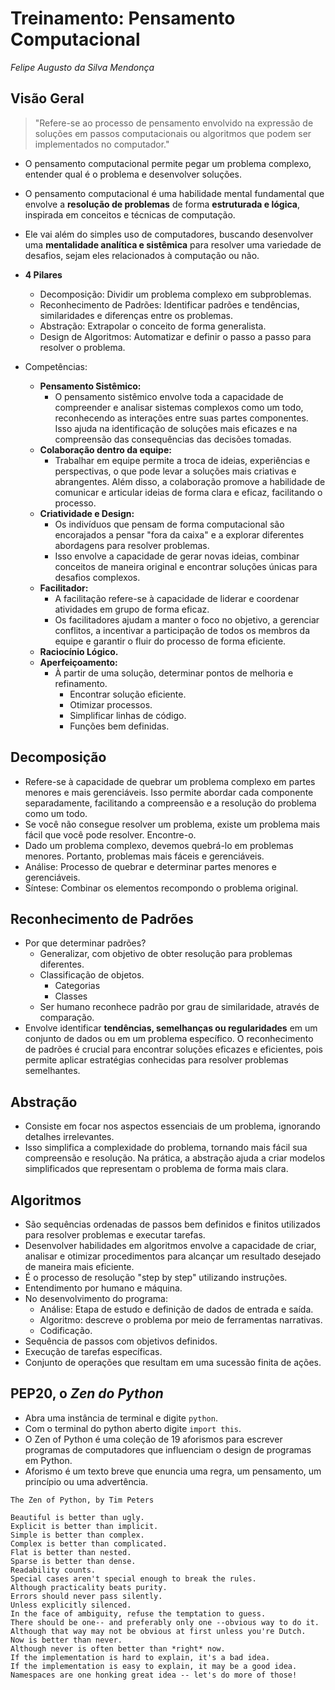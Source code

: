 # Treinamento: Pensamento Computacional
_Felipe Augusto da Silva Mendonça_
## Visão Geral
> "Refere-se ao processo de pensamento envolvido na expressão de soluções em passos computacionais ou algoritmos que podem ser implementados no computador."

- O pensamento computacional permite pegar um problema complexo, entender qual é o problema e desenvolver soluções.
- O pensamento computacional é uma habilidade mental fundamental que envolve a **resolução de problemas** de forma **estruturada e lógica**, inspirada em conceitos e técnicas de computação.
- Ele vai além do simples uso de computadores, buscando desenvolver uma **mentalidade analítica e sistêmica** para resolver uma variedade de desafios, sejam eles relacionados à computação ou não.

- **4 Pilares**
    - Decomposição: Dividir um problema complexo em subproblemas.
    - Reconhecimento de Padrões: Identificar padrões e tendências, similaridades e diferenças entre os problemas.
    - Abstração: Extrapolar o conceito de forma generalista.
    - Design de Algoritmos: Automatizar e definir o passo a passo para resolver o problema.

- Competências:
    - **Pensamento Sistêmico:**
        - O pensamento sistêmico envolve toda a capacidade de compreender e analisar sistemas complexos como um todo, reconhecendo as interações entre suas partes componentes. Isso ajuda na identificação de soluções mais eficazes e na compreensão das consequências das decisões tomadas.
    - **Colaboração dentro da equipe:**
        - Trabalhar em equipe permite a troca de ideias, experiências e perspectivas, o que pode levar a soluções mais criativas e abrangentes. Além disso, a colaboração promove a habilidade de comunicar e articular ideias de forma clara e eficaz, facilitando o processo.
    - **Criatividade e Design:**
        - Os indivíduos que pensam de forma computacional são encorajados a pensar "fora da caixa" e a explorar diferentes abordagens para resolver problemas.
        - Isso envolve a capacidade de gerar novas ideias, combinar conceitos de maneira original e encontrar soluções únicas para desafios complexos.
    - **Facilitador:**
        - A facilitação refere-se à capacidade de liderar e coordenar atividades em grupo de forma eficaz.
        - Os facilitadores ajudam a manter o foco no objetivo, a gerenciar conflitos, a incentivar a participação de todos os membros da equipe e garantir o fluir do processo de forma eficiente.
    - **Raciocínio Lógico.**
    - **Aperfeiçoamento:**
        - À partir de uma solução, determinar pontos de melhoria e refinamento.
            - Encontrar solução eficiente.
            - Otimizar processos.
            - Simplificar linhas de código.
            - Funções bem definidas.

## Decomposição
- Refere-se à capacidade de quebrar um problema complexo em partes menores e mais gerenciáveis. Isso permite abordar cada componente separadamente, facilitando a compreensão e a resolução do problema como um todo.
- Se você não consegue resolver um problema, existe um problema mais fácil que você pode resolver. Encontre-o.
- Dado um problema complexo, devemos quebrá-lo em problemas menores. Portanto, problemas mais fáceis e gerenciáveis.
- Análise: Processo de quebrar e determinar partes menores e gerenciáveis.
- Síntese: Combinar os elementos recompondo o problema original.

## Reconhecimento de Padrões
- Por que determinar padrões?
    - Generalizar, com objetivo de obter resolução para problemas diferentes.
    - Classificação de objetos.
        - Categorias
        - Classes
    - Ser humano reconhece padrão por grau de similaridade, através de comparação.
- Envolve identificar **tendências, semelhanças ou regularidades** em um conjunto de dados ou em um problema específico. O reconhecimento de padrões é crucial para encontrar soluções eficazes e eficientes, pois permite aplicar estratégias conhecidas para resolver problemas semelhantes.

## Abstração
- Consiste em focar nos aspectos essenciais de um problema, ignorando detalhes irrelevantes.
- Isso simplifica a complexidade do problema, tornando mais fácil sua compreensão e resolução. Na prática, a abstração ajuda a criar modelos simplificados que representam o problema de forma mais clara.

## Algoritmos
- São sequências ordenadas de passos bem definidos e finitos utilizados para resolver problemas e executar tarefas.
- Desenvolver habilidades em algoritmos envolve a capacidade de criar, analisar e otimizar procedimentos para alcançar um resultado desejado de maneira mais eficiente.
- É o processo de resolução "step by step" utilizando instruções.
- Entendimento por humano e máquina.
- No desenvolvimento do programa:
    - Análise: Etapa de estudo e definição de dados de entrada e saída.
    - Algoritmo: descreve o problema por meio de ferramentas narrativas.
    - Codificação.
- Sequência de passos com objetivos definidos.
- Execução de tarefas específicas.
- Conjunto de operações que resultam em uma sucessão finita de ações.

## PEP20, o _Zen do Python_
- Abra uma instância de terminal e digite `python`.
- Com o terminal do python aberto digite `import this`.
- O Zen of Python é uma coleção de 19 aforismos para escrever programas de computadores que influenciam o design de programas em Python.
- Aforismo é um texto breve que enuncia uma regra, um pensamento, um princípio ou uma advertência.

```
The Zen of Python, by Tim Peters

Beautiful is better than ugly.
Explicit is better than implicit.
Simple is better than complex.
Complex is better than complicated.
Flat is better than nested.
Sparse is better than dense.
Readability counts.
Special cases aren't special enough to break the rules.
Although practicality beats purity.
Errors should never pass silently.
Unless explicitly silenced.
In the face of ambiguity, refuse the temptation to guess.
There should be one-- and preferably only one --obvious way to do it.
Although that way may not be obvious at first unless you're Dutch.
Now is better than never.
Although never is often better than *right* now.
If the implementation is hard to explain, it's a bad idea.
If the implementation is easy to explain, it may be a good idea.
Namespaces are one honking great idea -- let's do more of those!
```

